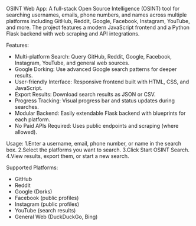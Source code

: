 OSINT Web App:
A full-stack Open Source Intelligence (OSINT) tool for searching usernames, emails, phone numbers, and names across multiple platforms including GitHub, Reddit, Google, Facebook, Instagram, YouTube, and more.
The project features a modern JavaScript frontend and a Python Flask backend with web scraping and API integrations.

Features:
* Multi-platform Search: Query GitHub, Reddit, Google, Facebook, Instagram, YouTube, and general web sources.
* Google Dorking: Use advanced Google search patterns for deeper results.
* User-friendly Interface: Responsive frontend built with HTML, CSS, and JavaScript.
* Export Results: Download search results as JSON or CSV.
* Progress Tracking: Visual progress bar and status updates during searches.
* Modular Backend: Easily extendable Flask backend with blueprints for each platform.
* No Paid APIs Required: Uses public endpoints and scraping (where allowed).

Usage:
1.Enter a username, email, phone number, or name in the search box.
2.Select the platforms you want to search.
3.Click Start OSINT Search.
4.View results, export them, or start a new search.

Supported Platforms:
* GitHub
* Reddit
* Google (Dorks)
* Facebook (public profiles)
* Instagram (public profiles)
* YouTube (search results)
* General Web (DuckDuckGo, Bing)
